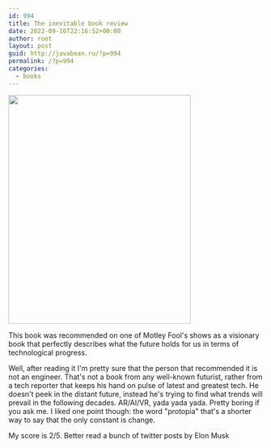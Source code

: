```yaml
---
id: 994
title: The inevitable book review
date: 2022-09-16T22:16:52+00:00
author: root
layout: post
guid: http://javabean.ru/?p=994
permalink: /?p=994
categories:
  - books
---
```



<img class="alignleft" width="360" height="452" src="https://m.media-amazon.com/images/I/51JaJXU1BQL._AC_SY1000_.jpg"/>
<p>This book was recommended on one of Motley Fool's shows as a visionary book that perfectly describes what the future holds for us in terms of technological progress.</p>

<p>Well, after reading it I'm pretty sure that the person that recommended it is not an engineer. That's not a book from any well-known futurist, rather from a tech reporter that keeps his hand on pulse of latest and greatest tech. He doesn't peek in the distant future, instead he's trying to find what trends will prevail in the following decades. AR/AI/VR, yada yada yada. Pretty boring if you ask me. I liked one point though: the word "protopia" that's a shorter way to say that the only constant is change. </p>

<p>My score is 2/5. Better read a bunch of twitter posts by Elon Musk</p>

